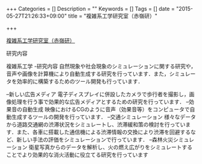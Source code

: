 +++
Categories = []
Description = ""
Keywords = []
Tags = []
date = "2015-05-27T21:26:33+09:00"
title = "複雑系工学研究室（赤嶺研）"

+++


[複雑系工学研究室（赤嶺研）](http://assam.tea.ie.u-ryukyu.ac.jp/modx/)


研究内容

複雑系工学
-研究内容
自然現象や社会現象のシミュレーションに関する研究や，音声や画像を計算機により自動生成する研究を行っています．また，シミュレータを効率的に構築するためのツール開発も行っています．


–新しい広告メディア
電子ディスプレイに併設したカメラで歩行者を撮影し，画像処理を行う事で効果的な広告メディアとするための研究を行っています．
–効果音の自動生成
映像におけるCGのように音声（効果音等）をコンピュータで自動生成するツールの開発を行っています．
–交通シミュレーション
様々なデータから道路交通網の渋滞状況をシミュレートし、渋滞緩和策の検討を行っています．また、各車に搭載した通信機による渋滞情報の交換により渋滞を回避するなど、新しい手法の評価をシミュレーションで行っています．
–森林火災シミュレーション
衛星写真からのデータを解析し、火の燃え広がりをシミュレートすることでより効果的な消火活動に役立てる研究を行っています
